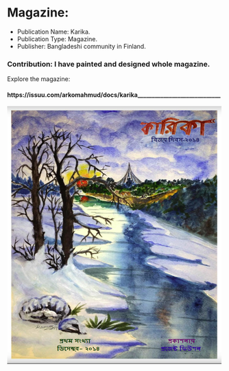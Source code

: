 
# Magazine:  
* Publication Name: Karika.
* Publication Type: Magazine.
* Publisher: Bangladeshi community in Finland.
 
### Contribution: I have painted and designed whole magazine.

Explore the magazine:

<h4>https://issuu.com/arkomahmud/docs/karika_____________________________</h4>

<img src="https://github.com/Abdullah-TU/My-Paintings/blob/master/magazine.PNG?raw=true" width="500" height="600">

